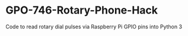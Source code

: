 # GPO-746-Rotary-Phone-Hack
Code to read rotary dial pulses via Raspberry Pi GPIO pins into Python 3

